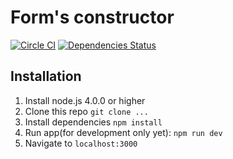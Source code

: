 # Form's constructor

[![Circle CI](https://circleci.com/gh/SeqviriouM/forms-constructor.svg?style=svg)](https://circleci.com/gh/SeqviriouM/forms-constructor)
[![Dependencies Status](https://david-dm.org/SeqviriouM/forms-constructor.svg)](https://david-dm.org/SeqviriouM/forms-constructor)

## Installation

1. Install node.js 4.0.0 or higher
2. Clone this repo `git clone ...`
3. Install dependencies `npm install`
4. Run app(for development only yet): `npm run dev`
5. Navigate to `localhost:3000`
